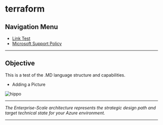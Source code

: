 # terraform

## Navigation Menu

* [Link Test](https://www.bing.be)
* [Microsoft Support Policy](./SUPPORT.md)

---

## Objective

This is a test of the .MD language structure and capabilities.

 * Adding a Picture
  
![hippo](https://github.githubassets.com/images/modules/logos_page/Octocat.png)

---

_The Enterprise-Scale architecture represents the strategic design path and target technical state for your Azure environment._

---
